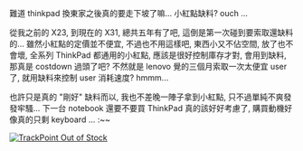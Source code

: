難道 thinkpad 換東家之後真的要走下坡了嘛... 小紅點缺料? ouch ...

從我之前的 X23, 到現在的 X31, 總共五年有了吧, 這倒是第一次碰到要索取還缺料的... 雖然小紅點的定價並不便宜, 不過也不用這樣吧, 東西小又不佔空間, 放了也不會壞, 全系列 ThinkPad 都通用的小紅點, 應該是很好控制庫存才對, 會用到缺料, 那真是 costdown 過頭了吧? 不然就是 lenovo 覺的三個月索取一次太便宜 user 了, 就用缺料來控制 user 消耗速度? hmmm...

也許只是真的 "剛好" 缺料而以, 我也不差晚一陣子拿到小紅點, 只不過單純不爽發發牢騷... 下一台 notebook 還要不要買 ThinkPad 真的該好好考慮了, 購買動機好像真的只剩 keyboard ... :~~

[![TrackPoint Out of Stock](/blogs/images/Orz_23F8/image05.png)](http://www-8.ibm.com/lenovoinfo/pc/support/tw/maintenance/trackpoint.html)